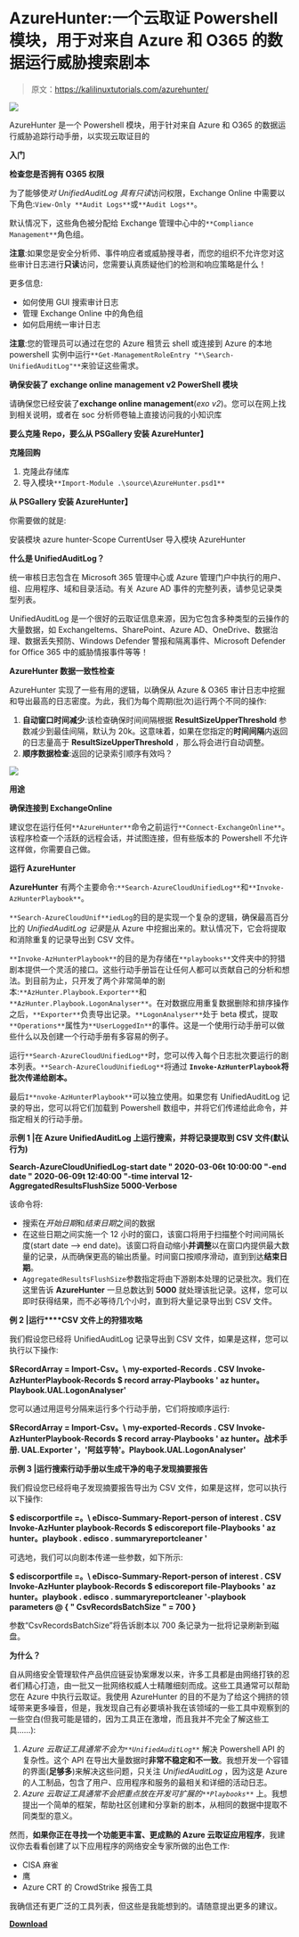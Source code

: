 # AzureHunter:一个云取证 Powershell 模块，用于对来自 Azure 和 O365 的数据运行威胁搜索剧本

> 原文：<https://kalilinuxtutorials.com/azurehunter/>

[![](img/06127be62d210687cbed6f3743955898.png)](https://blogger.googleusercontent.com/img/a/AVvXsEh8lv83GiUncdS-5en6kr5_cfJrpYQ8VCiOLH-fllAqWcv0_fAfbwxoFQR9LahFXHCNNToJ70zi2GY_brsOk1Cg4ndO4jTltsfjIoTmYGwtd2jQWKP_W--pGmSJw-yNdSk3o_sib2xEX2DFF6DHyPTbjtWQr5wCTFofWNtvvkBx0UUwMrKtFvWpjZpX=s728)

AzureHunter 是一个 Powershell 模块，用于针对来自 Azure 和 O365 的数据运行威胁追踪行动手册，以实现云取证目的

**入门**

**检查您是否拥有 O365 权限**

为了能够使*对 UnifiedAuditLog 具有只读*访问权限，Exchange Online 中需要以下角色:`View-Only **Audit Logs**`或`**Audit Logs**`。

默认情况下，这些角色被分配给 Exchange 管理中心中的`**Compliance Management**`角色组。

**注意**:如果您是安全分析师、事件响应者或威胁搜寻者，而您的组织不允许您对这些审计日志进行**只读**访问，您需要认真质疑他们的检测和响应策略是什么！

更多信息:

*   如何使用 GUI 搜索审计日志
*   管理 Exchange Online 中的角色组
*   如何启用统一审计日志

**注意**:您的管理员可以通过在您的 Azure 租赁云 shell 或连接到 Azure 的本地 powershell 实例中运行`**Get-ManagementRoleEntry "*\Search-UnifiedAuditLog"**`来验证这些需求。

**确保安装了 exchange online management v2 PowerShell 模块**

请确保您已经安装了**exchange online management**(*exo v2*)。您可以在网上找到相关说明，或者在 soc 分析师卷轴上直接访问我的小知识库

**要么克隆 Repo，要么从 PSGallery 安装 AzureHunter】**

**克隆回购**

1.  克隆此存储库
2.  导入模块`**Import-Module .\source\AzureHunter.psd1**`

**从 PSGallery 安装 AzureHunter】**

你需要做的就是:

安装模块 azure hunter-Scope CurrentUser
导入模块 AzureHunter

**什么是 UnifiedAuditLog？**

统一审核日志包含在 Microsoft 365 管理中心或 Azure 管理门户中执行的用户、组、应用程序、域和目录活动。有关 Azure AD 事件的完整列表，请参见记录类型列表。

UnifiedAuditLog 是一个很好的云取证信息来源，因为它包含多种类型的云操作的大量数据，如 ExchangeItems、SharePoint、Azure AD、OneDrive、数据治理、数据丢失预防、Windows Defender 警报和隔离事件、Microsoft Defender for Office 365 中的威胁情报事件等等！

**AzureHunter 数据一致性检查**

AzureHunter 实现了一些有用的逻辑，以确保从 Azure & O365 审计日志中挖掘和导出最高的日志密度。为此，我们为每个周期(批次)运行两个不同的操作:

1.  **自动窗口时间减少**:该检查确保时间间隔根据 **ResultSizeUpperThreshold** 参数减少到最佳间隔，默认为 20k。这意味着，如果在您指定的**时间间隔**内返回的日志量高于 **ResultSizeUpperThreshold** ，那么将会进行自动调整。
2.  **顺序数据检查**:返回的记录索引顺序有效吗？

![](img/4721fc791c221fa67b014af0b3814648.png)

**用途**

**确保连接到 ExchangeOnline**

建议您在运行任何`**AzureHunter**`命令之前运行`**Connect-ExchangeOnline**`。该程序检查一个活跃的远程会话，并试图连接，但有些版本的 Powershell 不允许这样做，你需要自己做。

**运行 AzureHunter**

**AzureHunter** 有两个主要命令:`**Search-AzureCloudUnifiedLog**`和`**Invoke-AzHunterPlaybook**`。

`**Search-AzureCloudUnif**iedLog`的目的是实现一个复杂的逻辑，确保最高百分比的 *UnifiedAuditLog 记录*是从 Azure 中挖掘出来的。默认情况下，它会将提取和消除重复的记录导出到 CSV 文件。

`**Invoke-AzHunterPlaybook**`的目的是为存储在`**playbooks**`文件夹中的狩猎剧本提供一个灵活的接口。这些行动手册旨在让任何人都可以贡献自己的分析和想法。到目前为止，只开发了两个非常简单的剧本:`**AzHunter.Playbook.Exporter**`和`**AzHunter.Playbook.LogonAnalyser**`。在对数据应用重复数据删除和排序操作之后，`**Exporter**`负责导出记录。`**LogonAnalyser**`处于 beta 模式，提取`**Operations**`属性为`**UserLoggedIn**`的事件。这是一个使用行动手册可以做些什么以及创建一个行动手册有多容易的例子。

运行`**Search-AzureCloudUnifiedLog**`时，您可以传入每个日志批次要运行的剧本列表。`**Search-AzureCloudUnifiedLog**`将通过 **`Invoke-AzHunterPlaybook`将批次传递给剧本。**

最后`I**nvoke-AzHunterPlaybook**`可以独立使用。如果您有 UnifiedAuditLog 记录的导出，您可以将它们加载到 Powershell 数组中，并将它们传递给此命令，并指定相关的行动手册。

**示例 1 |在 Azure UnifiedAuditLog 上运行搜索，并将记录提取到 CSV 文件(默认行为)**

**Search-AzureCloudUnifiedLog-start date " 2020-03-06t 10:00:00 "-end date " 2020-06-09t 12:40:00 "-time interval 12-AggregatedResultsFlushSize 5000-Verbose**

该命令将:

*   搜索在*开始日期*和*结束日期*之间的数据
*   在这些日期之间实施一个 12 小时的窗口，该窗口将用于扫描整个时间间隔长度(start date –> end date)。该窗口将自动缩小**并调整**以在窗口内提供最大数量的记录，从而确保更高的输出质量。时间窗口按顺序滑动，直到到达**结束日期**。
*   `AggregatedResultsFlushSize`参数指定将由下游剧本处理的记录批次。我们在这里告诉 **AzureHunter** 一旦总数达到 **5000** 就处理该批记录。这样，您可以即时获得结果，而不必等待几个小时，直到将大量记录导出到 CSV 文件。

**例 2 |运行****CSV 文件上的狩猎攻略**

我们假设您已经将 UnifiedAuditLog 记录导出到 CSV 文件，如果是这样，您可以执行以下操作:

**$RecordArray = Import-Csv。\ my-exported-Records . CSV
Invoke-AzHunterPlaybook-Records $ record array-Playbooks ' az hunter。Playbook.UAL.LogonAnalyser'**

您可以通过用逗号分隔来运行多个行动手册，它们将按顺序运行:

**$RecordArray = Import-Csv。\ my-exported-Records . CSV
Invoke-AzHunterPlaybook-Records $ record array-Playbooks ' az hunter。战术手册. UAL.Exporter '，'阿兹亨特'。Playbook.UAL.LogonAnalyser'**

**示例 3 |运行搜索行动手册以生成干净的电子发现摘要报告**

我们假设您已经将电子发现摘要报告导出为 CSV 文件，如果是这样，您可以执行以下操作:

**$ ediscorportfile =。\ eDisco-Summary-Report-person of interest . CSV
Invoke-AzHunter playbook-Records $ ediscoreport file-Playbooks ' az hunter。playbook . edisco . summaryreportcleaner '**

可选地，我们可以向剧本传递一些参数，如下所示:

**$ ediscorportfile =。\ eDisco-Summary-Report-person of interest . CSV
Invoke-AzHunter playbook-Records $ ediscoreport file-Playbooks ' az hunter。playbook . edisco . summaryreportcleaner '-playbook parameters @ { " CsvRecordsBatchSize " = 700 }**

参数“CsvRecordsBatchSize”将告诉剧本以 700 条记录为一批将记录刷新到磁盘。

**为什么？**

自从网络安全管理软件产品供应链妥协案爆发以来，许多工具都是由网络打铁的忍者们精心打造，由一批又一批网络权威人士精雕细刻而成。这些工具通常可以帮助您在 Azure 中执行云取证。我使用 AzureHunter 的目的不是为了给这个拥挤的领域带来更多噪音，但是，我发现自己有必要填补我在该领域的一些工具中观察到的一些空白(但我可能是错的，因为工具正在激增，而且我并不完全了解这些工具……):

1.  *Azure 云取证工具通常不会为`**UnifiedAuditLog**`* 解决 Powershell API 的复杂性。这个 API 在导出大量数据时**非常不稳定和不一致**。我想开发一个容错的界面(**足够多**)来解决这些问题，只关注 *UnifiedAuditLog* ，因为这是 Azure 的人工制品，包含了用户、应用程序和服务的最相关和详细的活动日志。
2.  *Azure 云取证工具通常不会把重点放在开发可扩展的`**Playbooks**`* 上。我想提出一个简单的框架，帮助社区创建和分享新的剧本，从相同的数据中提取不同类型的意义。

然而，**如果你正在寻找一个功能更丰富、更成熟的 Azure 云取证应用程序**，我建议你去看看创建了以下应用程序的网络安全专家所做的出色工作:

*   CISA 麻雀
*   鹰
*   Azure CRT 的 CrowdStrike 报告工具

我确信还有更广泛的工具列表，但这些是我能想到的。请随意提出更多的建议。

[**Download**](https://github.com/darkquasar/AzureHunter)